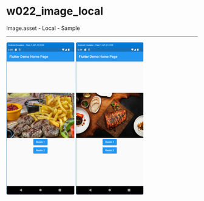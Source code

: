 # w022_image_local

Image.asset - Local - Sample
<HR>
<img src="https://github.com/VedatBiner/flutter-codes/blob/master/widgets_templates/w022_image_local/screen_shots/img-01.png" height="400em"/>
<img src="https://github.com/VedatBiner/flutter-codes/blob/master/widgets_templates/w022_image_local/screen_shots/img-02.png" height="400em"/>